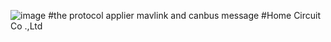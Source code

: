 ![image](https://github.com/homecircuit/minipacklink/assets/132191747/0007665e-a323-4e19-b75b-ed8a876a593c)
#the protocol applier mavlink and canbus message
#Home Circuit Co .,Ltd
